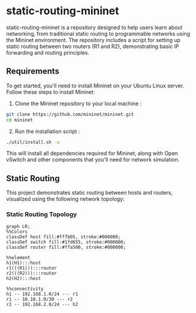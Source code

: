 # static-routing-mininet

static-routing-mininet is a repository designed to help users learn about networking, from traditional static routing to programmable networks using the Mininet environment. The repository includes a script for setting up static routing between two routers (R1 and R2), demonstrating basic IP forwarding and routing principles.

## Requirements
To get started, you'll need to install Mininet on your Ubuntu Linux server. Follow these steps to install Mininet:

1.  Clone the Mininet repository to your local machine :
```bash
git clone https://github.com/mininet/mininet.git
cd mininet
```

2. Run the installation script :
```bash
./util/install.sh -a
```

This will install all dependencies required for Mininet, along with Open vSwitch and other components that you'll need for network simulation.

## Static Routing
This project demonstrates static routing between hosts and routers, visualized using the following network topology:

### Static Routing Topology

```mermaid
graph LR;
%%Colors
classDef host fill:#fffb05, stroke:#000000;
classDef switch fill:#1fd655, stroke:#000000;
classDef router fill:#ffa500, stroke:#000000;

%%element
h1(H1):::host
r1(((R1))):::router
r2(((R2))):::router
h2(H2):::host

%%connectivity
h1 -- 192.168.1.0/24 --- r1
r1 -- 10.10.1.0/30 --- r2
r2 -- 192.168.2.0/24 --- h2
```


